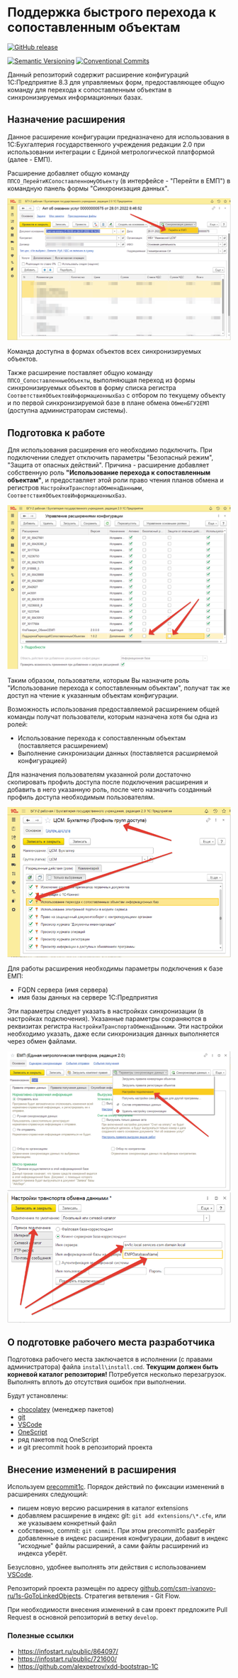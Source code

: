 # Поддержка быстрого перехода к сопоставленным объектам

[![GitHub release](https://img.shields.io/github/v/release/csm-ivanovo-ru/1s-GoToLinkedObjects.svg?sort=semver&logo=github)](https://github.com/csm-ivanovo-ru/1s-GoToLinkedObjects/releases)

[![Semantic Versioning](https://img.shields.io/static/v1?label=Semantic%20Versioning&message=v2.0.0&color=green&logo=semver)](https://semver.org/lang/ru/spec/v2.0.0.html)
[![Conventional Commits](https://img.shields.io/badge/Conventional%20Commits-v1.0.0-yellow.svg?logo=git)](https://conventionalcommits.org)

Данный репозиторий содержит расширение конфигураций 1С:Предприятие 8.3
для управляемых форм, предоставляющее общую команду для перехода
к сопоставленным объектам в синхронизируемых информационных базах.

## Назначение расширения

Данное расширение конфигурации предназначено для использования в
1С:Бухгалтерия государственного учреждения редакции 2.0
при использовании интеграции с Единой метрологической платформой
(далее - ЕМП).

Расширение добавляет общую команду `ППСО_ПерейтиКСопоставленномуОбъекту`
(в интерфейсе - "Перейти в ЕМП") в командную панель формы "Синхронизация данных".

![Команда перехода к сопоставленному объекту](/assets/images/goto-linked-object-command.png)

Команда доступна в формах объектов всех синхронизируемых объектов.

Также расширение поставляет общую команду `ППСО_СопоставленныеОбъекты`,
выполняющая переход из формы синхронизируемых объектов
в форму списка регистра `СоответствияОбъектовИнформационныхБаз`
с отбором по текущему объекту и по первой синхронизируемой базе
в плане обмена `ОбменБГУ2ЕМП` (доступна администраторам системы).

## Подготовка к работе

Для использования расширения его необходимо подключить.
При подключении следует отключить параметры "Безопасный режим",
"Защита от опасных действий". Причина - расширение добавляет
собственную роль **"Использование перехода к сопоставленным объектам"**,
и предоставляет этой роли право чтения планов обмена и
регистров `НастройкиТранспортаОбменаДанными`,
`СоответствияОбъектовИнформационныхБаз`.

![Подключение расширения](/assets/images/extension-settings.png
"Подключение расширения")

Таким образом, пользователи, которым Вы назначите роль
"Использование перехода к сопоставленным объектам", получат
так же доступ на чтение к указанным объектам конфигурации.

Возможность использования предоставляемой расширением общей команды
получат пользователи, которым назначена хотя бы одна из ролей:

- Использование перехода к сопоставленным объектам
  (поставляется расширением)
- Выполнение синхронизации данных
  (поставляется расширяемой конфигурацией)

Для назначения пользователям указанной роли достаточно
скопировать профиль доступа после подключения расширения
и добавить в него указанную роль, после чего назначить
созданный профиль доступа необходимым пользователям.

![Создание профиля доступа](/assets/images/access-rights.png)

Для работы расширения необходимы параметры подключения к базе ЕМП:

- FQDN сервера (имя сервера)
- имя базы данных на сервере 1С:Предприятия

Эти параметры следует указать в настройках синхронизации (в настройках подключения).
Указанные параметры сохраняются в реквизитах регистра
`НастройкиТранспортаОбменаДанными`.
Эти настройки необходимо указать, даже если синхронизация данных
выполняется через обмен файлами.

![Вызов формы параметров подключения к базе](/assets/images/connection-settings-command.png)
![Параметры подключения к базе](/assets/images/connection-settings.png)

## О подготовке рабочего места разработчика

Подготовка рабочего места заключается в исполнении (с правами администратора)
файла `install\install.cmd`.
**Текущим должен быть корневой каталог репозитория!**
Потребуется несколько перезагрузок.
Выполнять вплоть до отсутствия ошибок при выполнении.

Будут установлены:

- [chocolatey][] (менеджер пакетов)
- [git][]
- [VSCode][]
- [OneScript][]
- ряд пакетов под OneScript
- и git precommit hook в репозиторий проекта

## Внесение изменений в расширения

Используем [precommit1c][].
Порядок действий по фиксации изменений в расширениях следующий:

- пишем новую версию расширения в каталог extensions
- добавляем расширение в индекс git: `git add extensions/\*.cfe`,
  или же указываем конкретный файл
- собственно, commit: `git commit`.
  При этом precommit1c разберёт добавленные в индекс расширения конфигурации,
  добавит в индекс "исходные" файлы расширений, а сами файлы расширений из индекса
  уберёт.

Безусловно, удобнее выполнять эти действия с использованием [VSCode][].

Репозиторий проекта размещён по адресу
[github.com/csm-ivanovo-ru/1s-GoToLinkedObjects](https://github.com/csm-ivanovo-ru/1s-GoToLinkedObjects).
Стратегия ветвления - Git Flow.

При необходимости внесения изменений в сам проект предложите Pull Request в основной
репозиторий в ветку `develop`.

### Полезные ссылки

- https://infostart.ru/public/864097/
- https://infostart.ru/public/721600/
- https://github.com/alexpetrov/xdd-bootstrap-1C

[chocolatey]: https://chocolatey.org
[Git]: https://github.com/git-guides/install-git#install-git-on-windows "Install Git on Windows"
[VSCode]: https://code.visualstudio.com "Visual Studio Code"
[OneScript]: http://oscript.io
[precommit1c]: https://github.com/xDrivenDevelopment/precommit1c
